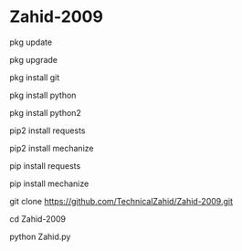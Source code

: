 # Zahid-2009
pkg update

pkg upgrade 

pkg install git

pkg install python

pkg install python2 

pip2 install requests

pip2 install mechanize

pip install requests

pip install mechanize

git clone https://github.com/TechnicalZahid/Zahid-2009.git

cd Zahid-2009

python Zahid.py
